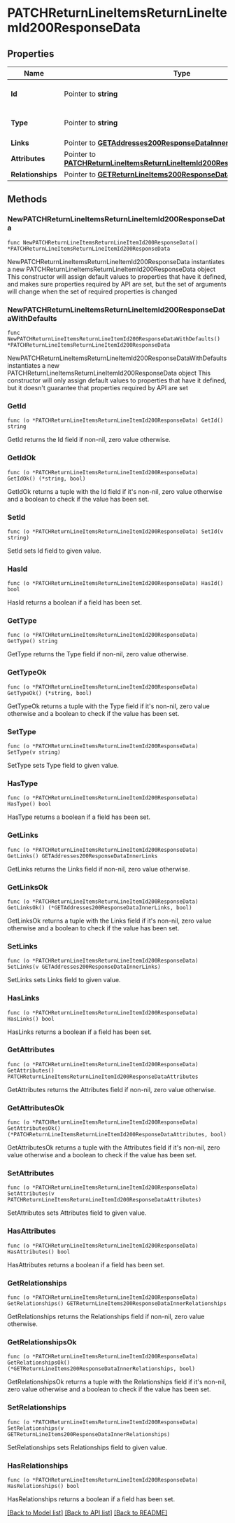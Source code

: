 # PATCHReturnLineItemsReturnLineItemId200ResponseData

## Properties

Name | Type | Description | Notes
------------ | ------------- | ------------- | -------------
**Id** | Pointer to **string** | The resource&#39;s id | [optional] 
**Type** | Pointer to **string** | The resource&#39;s type | [optional] 
**Links** | Pointer to [**GETAddresses200ResponseDataInnerLinks**](GETAddresses200ResponseDataInnerLinks.md) |  | [optional] 
**Attributes** | Pointer to [**PATCHReturnLineItemsReturnLineItemId200ResponseDataAttributes**](PATCHReturnLineItemsReturnLineItemId200ResponseDataAttributes.md) |  | [optional] 
**Relationships** | Pointer to [**GETReturnLineItems200ResponseDataInnerRelationships**](GETReturnLineItems200ResponseDataInnerRelationships.md) |  | [optional] 

## Methods

### NewPATCHReturnLineItemsReturnLineItemId200ResponseData

`func NewPATCHReturnLineItemsReturnLineItemId200ResponseData() *PATCHReturnLineItemsReturnLineItemId200ResponseData`

NewPATCHReturnLineItemsReturnLineItemId200ResponseData instantiates a new PATCHReturnLineItemsReturnLineItemId200ResponseData object
This constructor will assign default values to properties that have it defined,
and makes sure properties required by API are set, but the set of arguments
will change when the set of required properties is changed

### NewPATCHReturnLineItemsReturnLineItemId200ResponseDataWithDefaults

`func NewPATCHReturnLineItemsReturnLineItemId200ResponseDataWithDefaults() *PATCHReturnLineItemsReturnLineItemId200ResponseData`

NewPATCHReturnLineItemsReturnLineItemId200ResponseDataWithDefaults instantiates a new PATCHReturnLineItemsReturnLineItemId200ResponseData object
This constructor will only assign default values to properties that have it defined,
but it doesn't guarantee that properties required by API are set

### GetId

`func (o *PATCHReturnLineItemsReturnLineItemId200ResponseData) GetId() string`

GetId returns the Id field if non-nil, zero value otherwise.

### GetIdOk

`func (o *PATCHReturnLineItemsReturnLineItemId200ResponseData) GetIdOk() (*string, bool)`

GetIdOk returns a tuple with the Id field if it's non-nil, zero value otherwise
and a boolean to check if the value has been set.

### SetId

`func (o *PATCHReturnLineItemsReturnLineItemId200ResponseData) SetId(v string)`

SetId sets Id field to given value.

### HasId

`func (o *PATCHReturnLineItemsReturnLineItemId200ResponseData) HasId() bool`

HasId returns a boolean if a field has been set.

### GetType

`func (o *PATCHReturnLineItemsReturnLineItemId200ResponseData) GetType() string`

GetType returns the Type field if non-nil, zero value otherwise.

### GetTypeOk

`func (o *PATCHReturnLineItemsReturnLineItemId200ResponseData) GetTypeOk() (*string, bool)`

GetTypeOk returns a tuple with the Type field if it's non-nil, zero value otherwise
and a boolean to check if the value has been set.

### SetType

`func (o *PATCHReturnLineItemsReturnLineItemId200ResponseData) SetType(v string)`

SetType sets Type field to given value.

### HasType

`func (o *PATCHReturnLineItemsReturnLineItemId200ResponseData) HasType() bool`

HasType returns a boolean if a field has been set.

### GetLinks

`func (o *PATCHReturnLineItemsReturnLineItemId200ResponseData) GetLinks() GETAddresses200ResponseDataInnerLinks`

GetLinks returns the Links field if non-nil, zero value otherwise.

### GetLinksOk

`func (o *PATCHReturnLineItemsReturnLineItemId200ResponseData) GetLinksOk() (*GETAddresses200ResponseDataInnerLinks, bool)`

GetLinksOk returns a tuple with the Links field if it's non-nil, zero value otherwise
and a boolean to check if the value has been set.

### SetLinks

`func (o *PATCHReturnLineItemsReturnLineItemId200ResponseData) SetLinks(v GETAddresses200ResponseDataInnerLinks)`

SetLinks sets Links field to given value.

### HasLinks

`func (o *PATCHReturnLineItemsReturnLineItemId200ResponseData) HasLinks() bool`

HasLinks returns a boolean if a field has been set.

### GetAttributes

`func (o *PATCHReturnLineItemsReturnLineItemId200ResponseData) GetAttributes() PATCHReturnLineItemsReturnLineItemId200ResponseDataAttributes`

GetAttributes returns the Attributes field if non-nil, zero value otherwise.

### GetAttributesOk

`func (o *PATCHReturnLineItemsReturnLineItemId200ResponseData) GetAttributesOk() (*PATCHReturnLineItemsReturnLineItemId200ResponseDataAttributes, bool)`

GetAttributesOk returns a tuple with the Attributes field if it's non-nil, zero value otherwise
and a boolean to check if the value has been set.

### SetAttributes

`func (o *PATCHReturnLineItemsReturnLineItemId200ResponseData) SetAttributes(v PATCHReturnLineItemsReturnLineItemId200ResponseDataAttributes)`

SetAttributes sets Attributes field to given value.

### HasAttributes

`func (o *PATCHReturnLineItemsReturnLineItemId200ResponseData) HasAttributes() bool`

HasAttributes returns a boolean if a field has been set.

### GetRelationships

`func (o *PATCHReturnLineItemsReturnLineItemId200ResponseData) GetRelationships() GETReturnLineItems200ResponseDataInnerRelationships`

GetRelationships returns the Relationships field if non-nil, zero value otherwise.

### GetRelationshipsOk

`func (o *PATCHReturnLineItemsReturnLineItemId200ResponseData) GetRelationshipsOk() (*GETReturnLineItems200ResponseDataInnerRelationships, bool)`

GetRelationshipsOk returns a tuple with the Relationships field if it's non-nil, zero value otherwise
and a boolean to check if the value has been set.

### SetRelationships

`func (o *PATCHReturnLineItemsReturnLineItemId200ResponseData) SetRelationships(v GETReturnLineItems200ResponseDataInnerRelationships)`

SetRelationships sets Relationships field to given value.

### HasRelationships

`func (o *PATCHReturnLineItemsReturnLineItemId200ResponseData) HasRelationships() bool`

HasRelationships returns a boolean if a field has been set.


[[Back to Model list]](../README.md#documentation-for-models) [[Back to API list]](../README.md#documentation-for-api-endpoints) [[Back to README]](../README.md)


